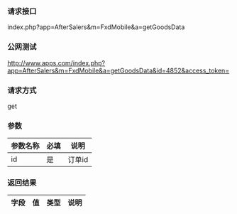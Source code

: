 ### **请求接口**
index.php?app=AfterSalers&m=FxdMobile&a=getGoodsData



### **公网测试**
http://www.apps.com/index.php?app=AfterSalers&m=FxdMobile&a=getGoodsData&id=4852&access_token=

### **请求方式**
get


### **参数**
| 参数名称  |必填|     说明      |
|------|-----|------|
| id|是 |   订单id|

### **返回结果**
|字段        |值          |类型    |说明        |
| ---------  |--------    |-------- |--------  |
